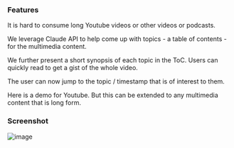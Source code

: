 
### Features
It is hard to consume long Youtube videos or other videos or podcasts.

We leverage Claude API to help come up with topics - a table of contents - for the multimedia content.

We further present a short synopsis of each topic in the ToC. Users can quickly read to get a gist of the whole video.

The user can now jump to the topic / timestamp that is of interest to them.

Here is a demo for Youtube. But this can be extended to any multimedia content that is long form.

### Screenshot

![image](https://github.com/user-attachments/assets/b8a3047b-e4cf-4647-9c16-8aee11797124)
